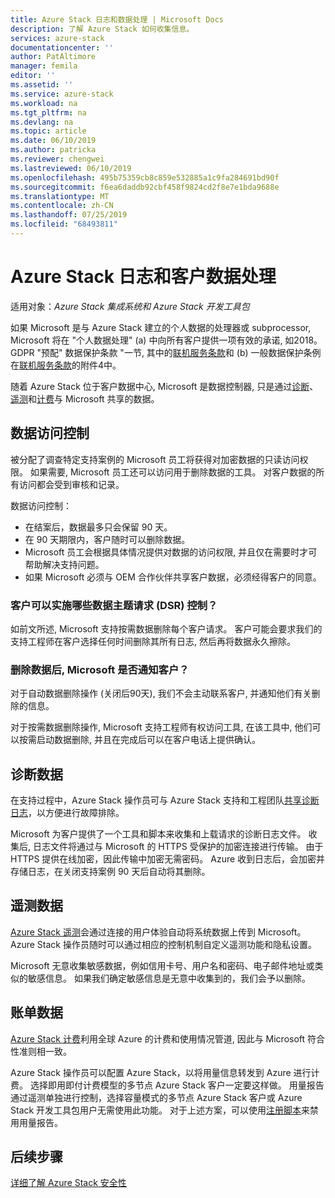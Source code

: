 ```yaml
---
title: Azure Stack 日志和数据处理 | Microsoft Docs
description: 了解 Azure Stack 如何收集信息。
services: azure-stack
documentationcenter: ''
author: PatAltimore
manager: femila
editor: ''
ms.assetid: ''
ms.service: azure-stack
ms.workload: na
ms.tgt_pltfrm: na
ms.devlang: na
ms.topic: article
ms.date: 06/10/2019
ms.author: patricka
ms.reviewer: chengwei
ms.lastreviewed: 06/10/2019
ms.openlocfilehash: 495b75359cb8c859e532885a1c9fa284691bd90f
ms.sourcegitcommit: f6ea6daddb92cbf458f9824cd2f8e7e1bda9688e
ms.translationtype: MT
ms.contentlocale: zh-CN
ms.lasthandoff: 07/25/2019
ms.locfileid: "68493811"
---
```

# <a name="azure-stack-log-and-customer-data-handling"></a>Azure Stack 日志和客户数据处理 
适用对象：*Azure Stack 集成系统和 Azure Stack 开发工具包*  

如果 Microsoft 是与 Azure Stack 建立的个人数据的处理器或 subprocessor, Microsoft 将在 "个人数据处理" (a) 中向所有客户提供一项有效的承诺, 如2018。GDPR "预配" 数据保护条款 "一节, 其中的[联机服务条款](http://www.microsoftvolumelicensing.com/DocumentSearch.aspx?Mode=3&DocumentTypeId=31)和 (b) 一般数据保护条例在[联机服务条款](http://www.microsoftvolumelicensing.com/DocumentSearch.aspx?Mode=3&DocumentTypeId=31)的附件4中。 

随着 Azure Stack 位于客户数据中心, Microsoft 是数据控制器, 只是通过[诊断](azure-stack-configure-on-demand-diagnostic-log-collection.md#using-pep)、[遥测](azure-stack-telemetry.md)和[计费](azure-stack-usage-reporting.md)与 Microsoft 共享的数据。  

## <a name="data-access-controls"></a>数据访问控制 
被分配了调查特定支持案例的 Microsoft 员工将获得对加密数据的只读访问权限。 如果需要, Microsoft 员工还可以访问用于删除数据的工具。 对客户数据的所有访问都会受到审核和记录。  

数据访问控制：
- 在结案后，数据最多只会保留 90 天。
- 在 90 天期限内，客户随时可以删除数据。
- Microsoft 员工会根据具体情况提供对数据的访问权限, 并且仅在需要时才可帮助解决支持问题。 
- 如果 Microsoft 必须与 OEM 合作伙伴共享客户数据，必须经得客户的同意。  

### <a name="what-data-subject-requests-dsr-controls-do-customers-have"></a>客户可以实施哪些数据主题请求 (DSR) 控制？
如前文所述, Microsoft 支持按需数据删除每个客户请求。 客户可能会要求我们的支持工程师在客户选择任何时间删除其所有日志, 然后再将数据永久擦除。  

### <a name="does-microsoft-notify-customers-when-the-data-is-deleted"></a>删除数据后, Microsoft 是否通知客户？
对于自动数据删除操作 (关闭后90天), 我们不会主动联系客户, 并通知他们有关删除的信息。 

对于按需数据删除操作, Microsoft 支持工程师有权访问工具, 在该工具中, 他们可以按需启动数据删除, 并且在完成后可以在客户电话上提供确认。

## <a name="diagnostic-data"></a>诊断数据
在支持过程中，Azure Stack 操作员可与 Azure Stack 支持和工程团队[共享诊断日志](azure-stack-configure-on-demand-diagnostic-log-collection.md#using-pep)，以方便进行故障排除。

Microsoft 为客户提供了一个工具和脚本来收集和上载请求的诊断日志文件。 收集后, 日志文件将通过与 Microsoft 的 HTTPS 受保护的加密连接进行传输。 由于 HTTPS 提供在线加密，因此传输中加密无需密码。 Azure 收到日志后，会加密并存储日志，在关闭支持案例 90 天后自动将其删除。

## <a name="telemetry-data"></a>遥测数据
[Azure Stack 遥测](azure-stack-telemetry.md)会通过连接的用户体验自动将系统数据上传到 Microsoft。 Azure Stack 操作员随时可以通过相应的控制机制自定义遥测功能和隐私设置。

Microsoft 无意收集敏感数据，例如信用卡号、用户名和密码、电子邮件地址或类似的敏感信息。 如果我们确定敏感信息是无意中收集到的，我们会予以删除。 

## <a name="billing-data"></a>账单数据
[Azure Stack 计费](azure-stack-usage-reporting.md)利用全球 Azure 的计费和使用情况管道, 因此与 Microsoft 符合性准则相一致。

Azure Stack 操作员可以配置 Azure Stack，以将用量信息转发到 Azure 进行计费。 选择即用即付计费模型的多节点 Azure Stack 客户一定要这样做。 用量报告通过遥测单独进行控制，选择容量模式的多节点 Azure Stack 客户或 Azure Stack 开发工具包用户无需使用此功能。 对于上述方案，可以使用[注册脚本](azure-stack-usage-reporting.md)来禁用用量报告。


## <a name="next-steps"></a>后续步骤 
[详细了解 Azure Stack 安全性](azure-stack-security-foundations.md) 
